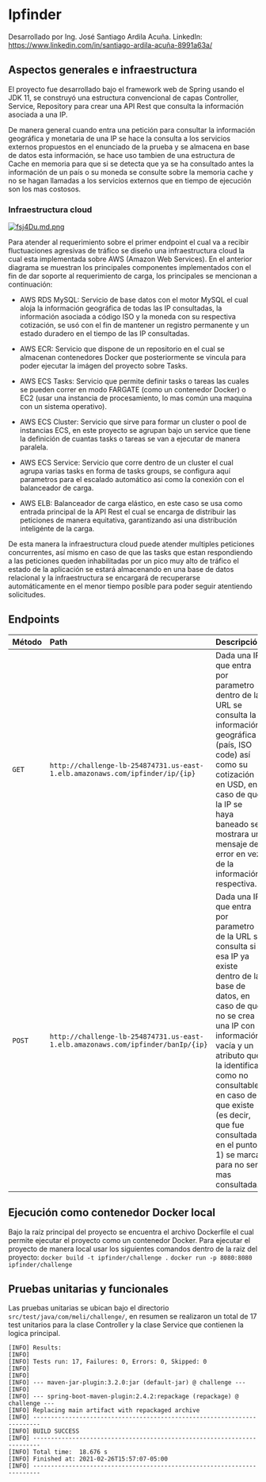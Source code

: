 # Ipfinder
Desarrollado por Ing. José Santiago Ardila Acuña. LinkedIn: https://www.linkedin.com/in/santiago-ardila-acuña-8991a63a/

## Aspectos generales e infraestructura
El proyecto fue desarrollado bajo el framework web de Spring usando el JDK 11, se construyó una estructura convencional de capas Controller, Service, Repository 
para crear una API Rest que consulta la información asociada a una IP.

De manera general cuando entra una petición para consultar la información geográfica y monetaria de una IP se hace la consulta a los servicios externos propuestos
en el enunciado de la prueba y se almacena en base de datos esta información, se hace uso tambien de una estructura de Cache en memoria para que si se detecta que
ya se ha consultado antes la información de un país o su moneda se consulte sobre la memoria cache y no se hagan llamadas a los servicios externos que en tiempo
de ejecución son los mas costosos.


### Infraestructura cloud
[![fsj4Du.md.png](https://iili.io/fsj4Du.md.png)](https://freeimage.host/i/fsj4Du)

Para atender al requerimiento sobre el primer endpoint el cual va a recibir fluctuaciones agresivas de tráfico se diseño una infraestructura cloud la cual esta implementada
sobre AWS (Amazon Web Services). En el anterior diagrama se muestran los principales componentes implementados con el fin de dar soporte al requerimiento de carga,
los principales se mencionan a continuación:

* AWS RDS MySQL: Servicio de base datos con el motor MySQL el cual aloja la información geográfica de todas las IP consultadas, la información asociada a código ISO y
la moneda con su respectiva cotización, se usó con el fin de mantener un registro permanente y un estado duradero en el tiempo de las IP consultadas.

* AWS ECR: Servicio que dispone de un repositorio en el cual se almacenan contenedores Docker que posteriormente se vincula para poder ejecutar la imágen del proyecto
sobre Tasks.

* AWS ECS Tasks: Servicio que permite definir tasks o tareas las cuales se pueden correr en modo FARGATE (como un contenedor Docker) o EC2 (usar una instancia de
procesamiento, lo mas común una maquina con un sistema operativo).

* AWS ECS Cluster: Servicio que sirve para formar un cluster o pool de instancias ECS, en este proyecto se agrupan bajo un service que tiene la definición de cuantas
tasks o tareas se van a ejecutar de manera paralela.

* AWS ECS Service: Servicio que corre dentro de un cluster el cual agrupa varias tasks en forma de tasks groups, se configura aquí parametros para el escalado automático
asi como la conexión con el balanceador de carga.

* AWS ELB: Balanceador de carga elástico, en este caso se usa como entrada principal de la API Rest el cual se encarga de distribuir las peticiones de manera equitativa,
garantizando asi una distribución inteligénte de la carga.

De esta manera la infraestructura cloud puede atender multiples peticiones concurrentes, así mismo en caso de que las tasks que estan respondiendo a las peticiones
queden inhabilitadas por un pico muy alto de tráfico el estado de la aplicación se estará almacenando en una base de datos relacional y la infraestructura se encargará
de recuperarse automáticamente en el menor tiempo posíble para poder seguir atentiendo solicitudes.


## Endpoints
| Método | Path                      | Descripción     | Respuesta Ejemplo |
|:-------|:------------------------- |:----------------|:----------------------|
| `GET ` | `http://challenge-lb-254874731.us-east-1.elb.amazonaws.com/ipfinder/ip/{ip}` | Dada una IP que entra por parametro dentro de la URL se consulta la información geográfica (país, ISO code) así como su cotización en USD, en caso de que la IP se haya baneado se mostrara un mensaje de error en vez de la información respectiva.| `{"ip":"129.204.20.248","country":"China","isoCode":{"alphaCode2":"CN","alphaCode3":"CHN","numericCode":"156"},"localCurrency":{"code":"CNY","name":"Chinese yuan","symbol":"¥","quotation":"6.465801 USD"},"banned":false} ` | 
| `POST ` | `http://challenge-lb-254874731.us-east-1.elb.amazonaws.com/ipfinder/banIp/{ip}` |Dada una IP que entra por parametro de la URL se consulta si esa IP ya existe dentro de la base de datos, en caso de que no se crea una IP con información vacía y un atributo que la identifica como no consultable, en caso de que existe (es decir, que fue consultada en el punto 1) se marca para no ser mas consultada.| `The IP 85.214.132.117 was banned ` | 


## Ejecución como contenedor Docker local
Bajo la raíz principal del proyecto se encuentra el archivo Dockerfile el cual permite ejecutar el proyecto como un contenedor Docker.
Para ejecutar el proyecto de manera local usar los siguientes comandos dentro de la raiz del proyecto:
`docker build -t ipfinder/challenge .`
`docker run -p 8080:8080 ipfinder/challenge`

## Pruebas unitarias y funcionales
Las pruebas unitarias se ubican bajo el directorio `src/test/java/com/meli/challenge/`, en resumen se realizaron un total de 17 test unitarios para la clase Controller
y la clase Service que contienen la logica principal.

```
[INFO] Results:
[INFO] 
[INFO] Tests run: 17, Failures: 0, Errors: 0, Skipped: 0
[INFO] 
[INFO] 
[INFO] --- maven-jar-plugin:3.2.0:jar (default-jar) @ challenge ---
[INFO] 
[INFO] --- spring-boot-maven-plugin:2.4.2:repackage (repackage) @ challenge ---
[INFO] Replacing main artifact with repackaged archive
[INFO] ------------------------------------------------------------------------
[INFO] BUILD SUCCESS
[INFO] ------------------------------------------------------------------------
[INFO] Total time:  18.676 s
[INFO] Finished at: 2021-02-26T15:57:07-05:00
[INFO] ------------------------------------------------------------------------

```

